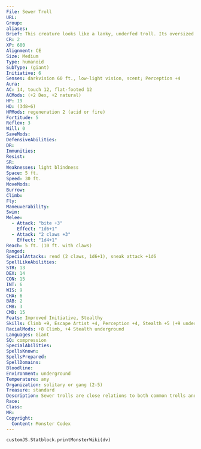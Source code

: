 ```yaml
---
File: Sewer Troll
URL: 
Group: 
aliases: 
Brief: This creature looks like a lanky, underfed troll. Its oversized claws drag along the ground, and its large eyes glow with inner light.
CR: 2
XP: 600
Alignment: CE
Size: Medium
Type: humanoid
SubType: (giant)
Initiative: 6
Senses: darkvision 60 ft., low-light vision, scent; Perception +4
Aura: 
AC: 14, touch 12, flat-footed 12
ACMods: (+2 Dex, +2 natural)
HP: 19
HD: (3d8+6)
HPMods: regeneration 2 (acid or fire)
Fortitude: 5
Reflex: 3
Will: 0
SaveMods: 
DefensiveAbilities: 
DR: 
Immunities: 
Resist: 
SR: 
Weaknesses: light blindness
Space: 5 ft.
Speed: 30 ft.
MoveMods: 
Burrow: 
Climb: 
Fly: 
Maneuverability: 
Swim: 
Melee: 
  - Attack: "bite +3"
    Effect: "1d6+1"
  - Attack: "2 claws +3"
    Effect: "1d4+1"
Reach: 5 ft. (10 ft. with claws)
Ranged: 
SpecialAttacks: rend (2 claws, 1d6+1), sneak attack +1d6
SpellLikeAbilities: 
STR: 13
DEX: 14
CON: 15
INT: 6
WIS: 9
CHA: 6
BAB: 2
CMB: 3
CMD: 15
Feats: Improved Initiative, Stealthy
Skills: Climb +9, Escape Artist +4, Perception +4, Stealth +5 (+9 underground)
RacialMods: +8 Climb, +4 Stealth underground
Languages: Giant
SQ: compression
SpecialAbilities: 
SpellsKnown: 
SpellsPrepared: 
SpellDomains: 
Bloodline: 
Environment: underground
Temperature: any
Organization: solitary or gang (2-5)
Treasure: standard
Description: Sewer trolls are close relations to both common trolls and scrags. They are much smaller, however, only weighing around 200 pounds and reaching up to 6 feet tall. Like normal trolls, sewer trolls possess regenerative powers that allow them to recover from almost any wound and even regrow limbs, though these powers can be thwarted by fire or acid. Their regeneration is significantly slower than a normal troll's, however.  Unlike the eyes of normal trolls, sewer trolls' eyes are so sensitive to light that they are momentarily blinded by bright lights. Their eyes absorb ambient light, which damages the slimy membrane that covers them. As the membrane regenerates, a strange reaction causes the eyes to glow orange.  In addition to being smaller than normal trolls, sewer trolls are incredibly flexible and can squeeze through small spaces with ease. When the terrain is favorable, they hunt by ambushing prey from small spaces that don't appear capable of harboring a threat.  Sewer trolls can eat almost anything, but prefer fresh meat, and like normal trolls they need a lot of food to power their regenerative abilities. Though they can subsist on subterranean fish, they prefer the warm blood and flesh of mammals.  Sewer trolls tend to lair underground in areas with a large prey population or ample sources of other nutrients. While sewer trolls are common in some of the immense caves deep underground, their name derives from their lairs under the cities of the surface world. A major city often hosts dozens of the creatures, living in small family groups or lairing on their own. They rarely leave the sewers because of their light blindness, but they have been known to hide just below sewer grates and snatch children who walk too close. In times of desperate hunger, sewer trolls may leave the sewers, invariably at night. They stick to the shadows and ambush lone walkers, or sneak through windows to snatch babies from their cribs. Sewer trolls outside of their native environment are easily scared, but woe to the unprepared foe who follows them back into the sewers.  Sewer trolls sometimes join groups of normal trolls or, being semiaquatic, groups of scrags, to benefit from safety in numbers. Their smaller size and weakness mean they're often bullied by their more dangerous cousins, but many sewer trolls accept this as inevitable. They typically have to do menial chores, like collecting rodents to eat if bigger game is scarce, or being the first to venture into unexplored caves, in exchange for protection.
Race: 
Class: 
MR: 
Copyright:
  Content: Monster Codex
---
```

```dataviewjs
customJS.Statblock.printMonsterWiki(dv)
```
